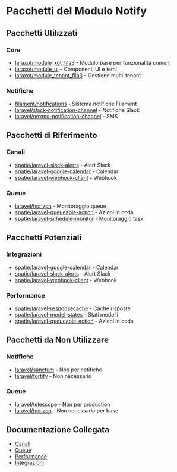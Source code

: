 # Pacchetti del Modulo Notify

## Pacchetti Utilizzati

### Core
- [laraxot/module_xot_fila3](../Xot/docs/packages.md) - Modulo base per funzionalità comuni
- [laraxot/module_ui](../UI/docs/packages.md) - Componenti UI e temi
- [laraxot/module_tenant_fila3](../Tenant/docs/packages.md) - Gestione multi-tenant

### Notifiche
- [filament/notifications](https://filamentphp.com/docs/notifications) - Sistema notifiche Filament
- [laravel/slack-notification-channel](https://github.com/laravel/slack-notification-channel) - Notifiche Slack
- [laravel/nexmo-notification-channel](https://github.com/laravel/nexmo-notification-channel) - SMS

## Pacchetti di Riferimento

### Canali
- [spatie/laravel-slack-alerts](https://github.com/spatie/laravel-slack-alerts) - Alert Slack
- [spatie/laravel-google-calendar](https://github.com/spatie/laravel-google-calendar) - Calendar
- [spatie/laravel-webhook-client](https://github.com/spatie/laravel-webhook-client) - Webhook

### Queue
- [laravel/horizon](https://github.com/laravel/horizon) - Monitoraggio queue
- [spatie/laravel-queueable-action](https://github.com/spatie/laravel-queueable-action) - Azioni in coda
- [spatie/laravel-schedule-monitor](https://github.com/spatie/laravel-schedule-monitor) - Monitoraggio task

## Pacchetti Potenziali

### Integrazioni
- [spatie/laravel-google-calendar](https://github.com/spatie/laravel-google-calendar) - Calendar
- [spatie/laravel-slack-alerts](https://github.com/spatie/laravel-slack-alerts) - Alert Slack
- [spatie/laravel-webhook-client](https://github.com/spatie/laravel-webhook-client) - Webhook

### Performance
- [spatie/laravel-responsecache](https://github.com/spatie/laravel-responsecache) - Cache risposte
- [spatie/laravel-model-states](https://github.com/spatie/laravel-model-states) - Stati modelli
- [spatie/laravel-queueable-action](https://github.com/spatie/laravel-queueable-action) - Azioni in coda

## Pacchetti da Non Utilizzare

### Notifiche
- [laravel/sanctum](https://github.com/laravel/sanctum) - Non per notifiche
- [laravel/fortify](https://github.com/laravel/fortify) - Non necessario

### Queue
- [laravel/telescope](https://github.com/laravel/telescope) - Non per production
- [laravel/horizon](https://github.com/laravel/horizon) - Non necessario per base

## Documentazione Collegata

- [Canali](packages/channels.md)
- [Queue](packages/queue.md)
- [Performance](packages/performance.md)
- [Integrazioni](packages/integrations.md) 
